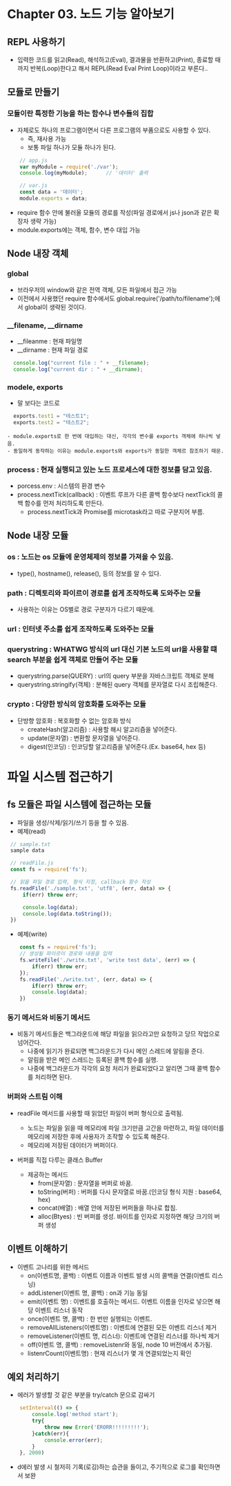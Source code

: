 # Chapter 03. 노드 기능 알아보기
## REPL 사용하기
- 입력한 코드를 읽고(Read), 해석하고(Eval), 결과물을 반환하고(Print), 종료할 때까지 반복(Loop)한다고 해서 REPL(Read Eval Print Loop)이라고 부른다..

## 모듈로 만들기
### 모듈이란 특정한 기능을 하는 함수나 변수들의 집합
- 자체로도 하나의 프로그램이면서 다른 프로그램의 부품으로도 사용할 수 있다.
  - 즉, 재사용 가능
  - 보통 파일 하나가 모듈 하나가 된다.

```javascript
    // app.js
    var myModule = require('./var');
    console.log(myModule);      // '데이터' 출력

    // var.js
    const data = '데이터';
    module.exports = data;
```
  - require 함수 안에 불러올 모듈의 경로를 작성(파일 경로에서 js나 json과 같은 확장자 생략 가능)
  - module.exports에는 객체, 함수, 변수 대입 가능

  ## Node 내장 객체
  ### global
  - 브라우저의 window와 같은 전역 객체, 모든 파일에서 접근 가능
  - 이전에서 사용했던 require 함수에서도 global.require('/path/to/filename');에서 global이 생략된 것이다.
  

  ### __filename, __dirname
  - __fileanme : 현재 파일명
  - __dirname : 현재 파일 경로
  ```javascript
    console.log("current file : " + __filename);
    console.log("current dir : " + __dirname);
  ```

  ### modele, exports
  - 말 보다는 코드로
  ```javascript
    exports.test1 = "테스트1";
    exports.test2 = "테스트2";
  ```
    - module.exports로 한 번에 대입하는 대신, 각각의 변수를 exports 객체에 하나씩 넣음.
    - 동일하게 동작하는 이유는 module.exports와 exports가 동일한 객체르 참조하기 때문.
    
### process : 현재 실행되고 있는 노드 프로세스에 대한 정보를 담고 있음.
- porcess.env : 시스템의 환경 변수
- process.nextTick(callback) : 이벤트 루프가 다른 콜백 함수보다 nextTick의 콜백 함수를 먼저 처리하도록 만든다.
  - process.nextTick과 Promise를 microtask라고 따로 구분지어 부름.


## Node 내장 모듈
### os : 노드는 os 모듈에 운영체제의 정보를 가져올 수 있음.
- type(), hostname(), release(), 등의 정보를 알 수 있다.

### path : 디렉토리와 파이르이 경로를 쉽게 조작하도록 도와주는 모듈
- 사용하는 이유는 OS별로 경로 구분자가 다르기 때문에.


### url : 인터넷 주소를 쉽게 조작하도록 도와주는 모듈

### querystring : WHATWG 방식의 url 대신 기본 노드의 url을 사용할 떄 search 부분을 쉽게 객체로 만들어 주는 모듈
- querystring.parse(QUERY) : url의 query 부분을 자바스크립트 객체로 분해
- querystring.stringify(객체) : 분해된 query 객체를 문자열로 다시 조립해준다.

### crypto : 다양한 방식의 암호화를 도와주는 모듈
- 단방향 암호화 : 복호화할 수 없는 암호화 방식
  - createHash(알고리즘) : 사용할 해시 알고리즘을 넣어준다.
  - update(문자열) : 변환할 문자열을 넣어준다.
  - digest(인코딩) : 인코딩할 알고리즘을 넣어준다.(Ex. base64, hex 등)

# 파일 시스템 접근하기
## fs 모듈은 파일 시스템에 접근하는 모듈
- 파일을 생성/삭제/읽기/쓰기 등을 할 수 있음.
- 예제(read)
```javascript
 // sample.txt
 sample data

 // readFile.js
 const fs = require('fs');

 // 읽을 파일 경로 입력, 형식 지정, callback 함수 작성
 fs.readFile('./sample.txt', 'utf8', (err, data) => {
     if(err) throw err;

     console.log(data);
     console.log(data.toString());
 })
```

- 예제(write)
```javascript
    const fs = require('fs');
    // 생성될 파이르이 경로와 내용을 입력
    fs.writeFile('./write.txt', 'write test data', (err) => {
        if(err) throw err;
    });
    fs.readFile('./write.txt', (err, data) => {
        if(err) throw err;
        console.log(data);
    })    
```

### 동기 메서드와 비동기 메서드
- 비동기 메서드들은 백그라운드에 해당 파일을 읽으라고만 요청하고 당므 작업으로 넘어간다.
  - 나중에 읽기가 완료되면 백그라운드가 다시 메인 스레드에 알림을 준다.
  - 알림을 받은 메인 스레드는 등록된 콜백 함수를 실행.
  - 나중에 백그라운드가 각각의 요청 처리가 완료되었다고 알리면 그때 콜백 함수를 처리하면 된다.

### 버퍼와 스트림 이해
- readFile 메서드를 사용할 때 읽었던 파일이 버퍼 형식으로 출력됨.
  - 노드는 파일을 읽을 때 메모리에 파일 크기만큼 고간을 마련하고, 파일 데이터를 메모리에 저장한 후에 사용자가 조작할 수 있도록 해준다.
  - 메모리에 저장된 데이터가 버퍼이다.

- 버퍼를 직접 다루는 클래스 Buffer
  - 제공하는 메서드 
    - from(문자열) : 문자열을 버퍼로 바꿈.
    - toString(버퍼) : 버퍼를 다시 문자열로 바꿈.(인코딩 형식 지원 : base64, hex)
    - concat(배열) : 배열 안에 저장된 버퍼들을 하나로 합침.
    - alloc(Btyes) : 빈 버퍼를 생성. 바이트를 인자로 지정하면 해당 크기의 버퍼 생성

## 이벤트 이해하기
- 이벤트 고나리를 위한 메서드
  - on(이벤트명, 콜백) : 이벤트 이름과 이벤트 발생 시의 콜백을 연결(이벤트 리스닝)
  - addListener(이벤트 명, 콜백) : on과 기능 동일
  - emit(이벤트 명) : 이벤트를 호출하는 메서드. 이벤트 이름을 인자로 넣으면 해당 이벤트 리스너 동작
  - once(이벤트 명, 콜백) : 한 번만 실행되는 이벤트.
  - removeAllListeners(이벤트명) : 이벤트에 연결된 모든 이벤트 리스너 제거
  - removeListener(이벤트 명, 리스너): 이벤트에 연결된 리스너를 하나씩 제거
  - off(이벤트 명, 콜백) : removeListenr와 동일, node 10 버전에서 추가됨.
  - listenrCount(이벤트명) : 현재 리스너가 몇 개 연결되었는지 확인

## 예외 처리하기
- 에러가 발생할 것 같은 부분을 try/catch 문으로 감싸기
```javascript
    setInterval(() => {
        console.log('method start');
        try{
            throw new Error('ERORR!!!!!!!!!');
        }catch(err){
            console.error(err);
        }
    }, 2000)
```
- d에러 발생 시 철저히 기록(로깅)하는 습관을 들이고, 주기적으로 로그를 확인하면서 보완